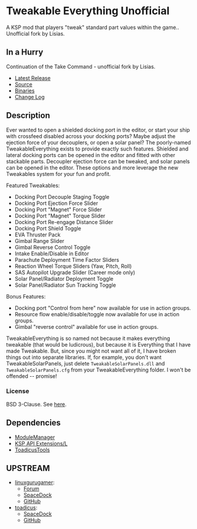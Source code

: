 # Tweakable Everything Unofficial

A KSP mod that players "tweak" standard part values within the game.. Unofficial fork by Lisias.


## In a Hurry

Continuation of the Take Command - unofficial fork by Lisias.

* [Latest Release](https://github.com/net-lisias-kspu/TweakableEverything/releases)
* [Source](https://github.com/net-lisias-kspu/TweakableEverything)
* [Binaries](https://github.com/net-lisias-kspu/TweakableEverything/tree/Archive)
* [Change Log](./CHANGE_LOG.md)


## Description

Ever wanted to open a shielded docking port in the editor, or start your ship with crossfeed disabled across your docking ports? Maybe adjust the ejection force of your decouplers, or open a solar panel? The poorly-named TweakableEverything exists to provide exactly such features. Shielded and lateral docking ports can be opened in the editor and fitted with other stackable parts. Decoupler ejection force can be tweaked, and solar panels can be opened in the editor. These options and more leverage the new Tweakables system for your fun and profit.

Featured Tweakables:

* Docking Port Decouple Staging Toggle
* Docking Port Ejection Force Slider
* Docking Port "Magnet" Force Slider
* Docking Port "Magnet" Torque Slider
* Docking Port Re-engage Distance Slider
* Docking﻿ Port Shield Toggle
* EVA Thruster Pack
* Gimbal Range Slider
* Gimbal Reverse Control Toggle
* Intake Enable/Disable in Editor
* Parachute Deployment Time Factor Sliders
* Reaction Wheel Torque Sliders (Yaw, Pitch, Roll)
* SAS Autopilot Upgrade Slider (Career mode only)
* Solar Panel/Radiator Deployment Toggle
* Solar Panel/Radiator Sun Tracking Toggle

Bonus Features:

* Docking port "Control from here" now available for use in action groups.
*  Resource flow enable/disable/toggle now available for use in action groups.
* Gimbal "reverse control" available for use in action groups.
 
TweakableEverything is so named not because it makes everything tweakable (that would be ludicrous), but because it is Everything that I have made Tweakable. But, since you might not want all of it, I have broken things out into separate libraries. If, for example, you don't want TweakableSolarPanels, just delete `TweakableSolarPanels.dll` and `TweakableSolarPanels.cfg` from your TweakableEverything folder. I won't be offended -- promise!

### License

BSD 3-Clause. See [here](./LICENSE).


## Dependencies

* [ModuleManager](https://github.com/sarbian/ModuleManager)
* [KSP API Extensions/L](https://github.com/net-lisias-ksp/KSPAPIExtensions)
* [ToadicusTools](https://github.com/net-lisias-kspu/ToadicusTools)


## UPSTREAM

* [linuxgurugamer](https://forum.kerbalspaceprogram.com/index.php?/profile/129964-linuxgurugamer/):
	+ [Forum](https://forum.kerbalspaceprogram.com/index.php?/topic/154841-141-tweakable-everything-continued-replacement/&)
	+ [SpaceDock](http://spacedock.info/mod/1059/TweakableEverythingContinued)
	+ [GitHub](https://github.com/linuxgurugamer/TweakableEverything)
* [toadicus](https://forum.kerbalspaceprogram.com/index.php?/profile/67745-toadicus/):
	+ [SpaceDock](https://spacedock.info/mod/287/TweakableEverything)
	+ [GitHub](https://github.com/toadicus/TweakableEverything)
